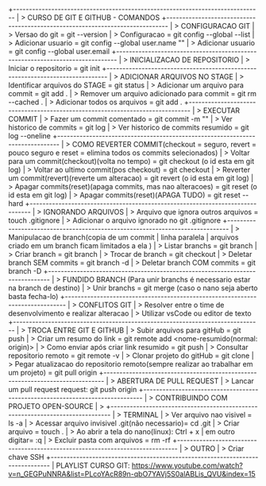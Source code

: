 +------------------------------------------------------------------------------
| > CURSO DE GIT E GITHUB - COMANDOS
+------------------------------------------------------------------------------
| > CONFIGURACAO GIT
| > Versao do git = git --version
| > Configuracao = git config --global --list
| > Adicionar usuario = git config --global user.name "<nome-usuario>"
| > Adicionar usuario = git config --global user.email <email>
+------------------------------------------------------------------------------
| > INICIALIZACAO DE REPOSITORIO
| > Iniciar o repositorio = git init
+------------------------------------------------------------------------------
| > ADICIONAR ARQUIVOS NO STAGE
| > Identificar arquivos do STAGE = git status
| > Adicionar um arquivo para commit = git add <nome-do-arquivo>.<tipo-de-arquivo>
| > Remover um arquivo adicionado para commit = git rm --cached <nome-do-arquivo>.<tipo-de-arquivo>
| > Adicionar todos os arquivos = git add .
+------------------------------------------------------------------------------
| > EXECUTAR COMMIT
| > Fazer um commit comentado = git commit -m "<comentario>"
| > Ver historico de commits = git log
| > Ver historico de commits resumido = git log --oneline
+------------------------------------------------------------------------------
| > COMO REVERTER COMMIT(checkout = seguro, revert = pouco seguro e reset = elimina todos os commits selecionados)
| > Voltar para um commit(checkout)(volta no tempo) = git checkout <id-commit> (o id esta em git log)
| > Voltar ao ultimo commit(pos checkout) = git checkout <brach>
| > Reverter um commit(revert)(reverte um alteracao) = git revert <id-commit> (o id esta em git log)
| > Apagar commits(reset)(apaga commits, mas nao alteracoes) = git reset <id-commit> (o id esta em git log)
| > Apagar commits(reset)(APAGA TUDO) = git reset <id-commit> --hard
+------------------------------------------------------------------------------
| > IGNORANDO ARQUIVOS
| > Arquivo que ignora outros arquivos = touch .gitignore
| > Adicionar o arquivo ignorado no git .gitignore
+------------------------------------------------------------------------------
| > Manipulacao de branch(copia de um commit | linha paralela | arquivos criado em um branch ficam limitados a ela )
| > Listar branchs = git branch
| > Criar branch = git branch <nome-da-nova-branch>
| > Trocar de branch = git checkout <nome-da-branch>
| > Deletar branch SEM commits = git branch -d <nome-da-branch>
| > Deletar branch COM commits = git branch -D <nome-da-branch>
+------------------------------------------------------------------------------
| > FUNDIDO BRANCH (Para unir branchs é necessario estar na branch de destino)
| > Unir branchs = git merge <nome-da-branch> (caso o nano seja aberto basta fecha-lo)
+------------------------------------------------------------------------------
| > CONFLITOS GIT
| > Resolver entre o time de desenvolvimento e realizar alteracao
| > Utilizar vsCode ou editor de texto
+------------------------------------------------------------------------------
| > TROCA ENTRE GIT E GITHUB
| > Subir arquivos para gitHub = git push <link-do-repositorio> <branch>
| > Criar um resumo do link = git remote add <nome-resumido(normal: origin)> <link-do-repositorio>
| > Como enviar após criar link resumido = git push <nome-resumido> <branch>
| > Consultar repositorio remoto = git remote -v
| > Clonar projeto do gitHub = git clone <link-do-repositorio>
| > Pegar atualizacao do repositorio remoto(sempre realizar ao trabalhar em um projeto) = git pull origin <branch>
+------------------------------------------------------------------------------
| > ABERTURA DE PULL REQUEST
| > Lancar um pull request request: git push origin <branch>
+------------------------------------------------------------------------------
| > CONTRIBUINDO COM PROJETO OPEN-SOURCE
| > 
+------------------------------------------------------------------------------
| > TERMINAL
| > Ver arquivo nao visivel = ls -a
| > Acessar arquivo invisivel .git(não necessario)= cd .git
| > Criar arquivo = touch <nome-do-arquivo>.<tipo-arquivo>
| > Ao abrir a tela do nano(linux): Ctrl + x | em outro digitar= :q
| > Excluir pasta com arquivos = rm -rf <nome-pasta>
+------------------------------------------------------------------------------
| > OUTRO
| > Criar chave SSH
+------------------------------------------------------------------------------
| PLAYLIST CURSO GIT: https://www.youtube.com/watch?v=n_GEGPuNNRA&list=PLcoYAcR89n-qbO7YAVj5S0alABLis_QVU&index=15

